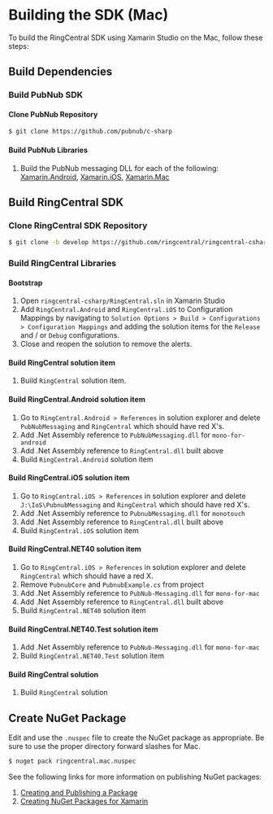# Building the SDK (Mac)

To build the RingCentral SDK using Xamarin Studio on the Mac, follow these steps:

## Build Dependencies

### Build PubNub SDK

#### Clone PubNub Repository

```bash
$ git clone https://github.com/pubnub/c-sharp
```

#### Build PubNub Libraries

1. Build the PubNub messaging DLL for each of the following: [Xamarin.Android](../installation/Xamarin-Android.md), [Xamarin.iOS](../installation/Xamarin-iOS.md), [Xamarin.Mac](../installation/Xamarin-Mac.md)

## Build RingCentral SDK

### Clone RingCentral SDK Repository

```bash
$ git clone -b develop https://github.com/ringcentral/ringcentral-csharp
```

### Build RingCentral Libraries

#### Bootstrap

1. Open `ringcentral-csharp/RingCentral.sln` in Xamarin Studio
1. Add `RingCentral.Android` and `RingCentral.iOS` to Configuration Mappings by navigating to `Solution Options > Build > Configurations > Configuration Mappings` and adding the solution items for the `Release` and / or `Debug` configurations.
1. Close and reopen the solution to remove the alerts.

#### Build RingCentral solution item

1. Build `RingCentral` solution item.

#### Build RingCentral.Android solution item

1. Go to `RingCentral.Android > References` in solution explorer and delete `PubNubMessaging` and `RingCentral` which should have red X's.
1. Add .Net Assembly reference to `PubNubMessaging.dll` for `mono-for-android`
1. Add .Net Assembly reference to `RingCentral.dll` built above
1. Build `RingCentral.Android` solution item

#### Build RingCentral.iOS solution item

1. Go to `RingCentral.iOS > References` in solution explorer and delete `J:\IoS\PubnubMessaging` and `RingCentral` which should have red X's.
1. Add .Net Assembly reference to `PubnubMessaging.dll` for `monotouch` 
1. Add .Net Assembly reference to `RingCentral.dll` built above
1. Build `RingCentral.iOS` solution item

#### Build RingCentral.NET40 solution item

1. Go to `RingCentral.iOS > References` in solution explorer and delete `RingCentral` which should have a red X.
1. Remove `PubnubCore` and `PubnubExample.cs` from project
1. Add .Net Assembly reference to `PubNub-Messaging.dll` for `mono-for-mac`
1. Add .Net Assembly reference to `RingCentral.dll` built above
1. Build `RingCentral.NET40` solution item

#### Build RingCentral.NET40.Test solution item

1. Add .Net Assembly reference to `PubNub-Messaging.dll` for `mono-for-mac`
1. Build `RingCentral.NET40.Test` solution item

#### Build RingCentral solution

1. Build `RingCentral` solution

## Create NuGet Package

Edit and use the `.nuspec` file to create the NuGet package as appropriate. Be sure to use the proper directory forward slashes for Mac.

```bash
$ nuget pack ringcentral.mac.nuspec
```

See the following links for more information on publishing NuGet packages:

1. [Creating and Publishing a Package](https://docs.nuget.org/create/creating-and-publishing-a-package)
1. [Creating NuGet Packages for Xamarin](https://developer.xamarin.com/guides/cross-platform/advanced/nuget/)
